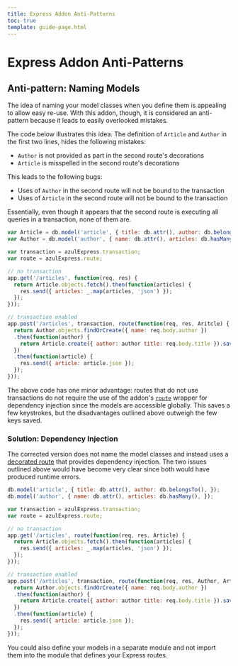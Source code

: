 ```yaml
---
title: Express Addon Anti-Patterns
toc: true
template: guide-page.html
---
```


# Express Addon Anti-Patterns

## Anti-pattern: Naming Models

The idea of naming your model classes when you define them is appealing to
allow easy re-use. With this addon, though, it is considered an anti-pattern
because it leads to easily overlooked mistakes.

The code below illustrates this idea. The definition of `Article` and `Author`
in the first two lines, hides the following mistakes:

- `Author` is not provided as part in the second route's decorations
- `Article` is misspelled in the second route's decorations

This leads to the following bugs:

- Uses of `Author` in the second route will not be bound to the transaction
- Uses of `Article` in the second route will not be bound to the transaction

Essentially, even though it appears that the second route is executing all
queries in a transaction, none of them are.

```js
var Article = db.model('article', { title: db.attr(), author: db.belongsTo(), });
var Author = db.model('author', { name: db.attr(), articles: db.hasMany(), });

var transaction = azulExpress.transaction;
var route = azulExpress.route;

// no transaction
app.get('/articles', function(req, res) {
  return Article.objects.fetch().then(function(articles) {
    res.send({ articles: _.map(articles, 'json') });
  });
}));

// transaction enabled
app.post('/articles', transaction, route(function(req, res, Aritcle) {
  return Author.objects.findOrCreate({ name: req.body.author })
  .then(function(author) {
    return Article.create({ author: author title: req.body.title }).save();
  })
  .then(function(article) {
    res.send({ article: article.json });
  });
}));
```

The above code has one minor advantage: routes that do not use transactions do
not require the use of the addon's [`route`][azul-express#decorated-route]
wrapper for dependency injection since the models are accessible globally. This
saves a few keystrokes, but the disadvantages outlined above outweigh the few
keys saved.

### Solution: Dependency Injection

The corrected version does not name the model classes and instead uses
a [decorated route][azul-express#decorated-route] that provides dependency
injection. The two issues outlined above would have become very clear since
both would have produced runtime errors.

```js
db.model('article', { title: db.attr(), author: db.belongsTo(), });
db.model('author', { name: db.attr(), articles: db.hasMany(), });

var transaction = azulExpress.transaction;
var route = azulExpress.route;

// no transaction
app.get('/articles', route(function(req, res, Article) {
  return Article.objects.fetch().then(function(articles) {
    res.send({ articles: _.map(articles, 'json') });
  });
}));

// transaction enabled
app.post('/articles', transaction, route(function(req, res, Author, Article) {
  return Author.objects.findOrCreate({ name: req.body.author })
  .then(function(author) {
    return Article.create({ author: author title: req.body.title }).save();
  })
  .then(function(article) {
    res.send({ article: article.json });
  });
}));
```

You could also define your models in a separate module and not import them into
the module that defines your Express routes.

[azul-express#decorated-route]: /guides/express/#methods-properties-route
